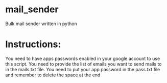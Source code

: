 # mail_sender
Bulk mail sender written in python
# Instructions:
You need to have apps passwords enabled in your google account to use this script.
You need to provide the list of emails you want to send mails to in the mails.txt file.
You need to put your app password in the pass.txt file and remember to delete the space at the end
